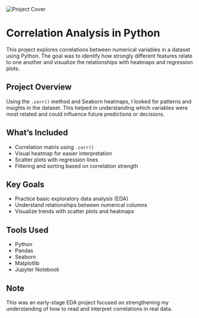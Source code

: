 ![Project Cover](/Users/Ibk/Desktop/moviesheatmap_cover.png)

# Correlation Analysis in Python

This project explores correlations between numerical variables in a dataset using Python. The goal was to identify how strongly different features relate to one another and visualize the relationships with heatmaps and regression plots.

## Project Overview

Using the `.corr()` method and Seaborn heatmaps, I looked for patterns and insights in the dataset. This helped in understanding which variables were most related and could influence future predictions or decisions.

## What’s Included
- Correlation matrix using `.corr()`
- Visual heatmap for easier interpretation
- Scatter plots with regression lines
- Filtering and sorting based on correlation strength

## Key Goals
- Practice basic exploratory data analysis (EDA)
- Understand relationships between numerical columns
- Visualize trends with scatter plots and heatmaps

## Tools Used
- Python
- Pandas
- Seaborn
- Matplotlib
- Jupyter Notebook


## Note
This was an early-stage EDA project focused on strengthening my understanding of how to read and interpret correlations in real data.
